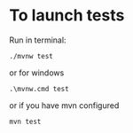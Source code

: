 # To launch tests

Run in terminal:
```
./mvnw test
```
or for windows
```
.\mvnw.cmd test
```
or if you have mvn configured
```
mvn test
```
